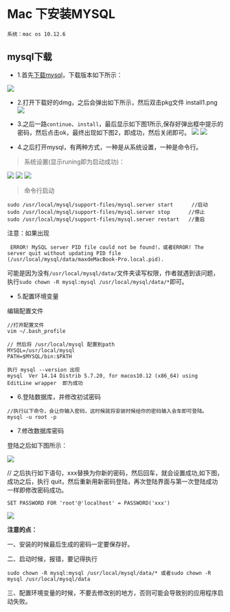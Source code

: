 # Mac 下安装MYSQL

```
系统：mac os 10.12.6 
```
## mysql下载

- 1.首先[下载mysql](https://downloads.mysql.com/archives/community/)，下载版本如下所示：

![](http://blog.colastar.club:9527/static/images/mysql_install.png)

- 2.打开下载好的dmg，之后会弹出如下所示，然后双击pkg文件
install1.png
![](http://blog.colastar.club:9527/static/images/mysql_install1.png)

- 3.之后一路`continue`、`install`，最后显示如下图1所示,保存好弹出框中提示的密码，然后点击ok，最终出现如下图2，即成功，然后关闭即可。
![](http://blog.colastar.club:9527/static/images/mysql_continue1.png)
![](http://blog.colastar.club:9527/static/images/mysql_continue2.png)

- 4.之后打开mysql，有两种方式，一种是从系统设置，一种是命令行。
> 系统设置(显示runing即为启动成功)：

![](http://blog.colastar.club:9527/static/images/mysql_start.png)
![](http://blog.colastar.club:9527/static/images/mysql_start1.png)
![](http://blog.colastar.club:9527/static/images/mysql_start2.png)

> 命令行启动
```
sudo /usr/local/mysql/support-files/mysql.server start      //启动   
sudo /usr/local/mysql/support-files/mysql.server stop      //停止   
sudo /usr/local/mysql/support-files/mysql.server restart   //重启  
```

注意：如果出现

```
 ERROR! MySQL server PID file could not be found!，或者ERROR! The server quit without updating PID file (/usr/local/mysql/data/maxdeMacBook-Pro.local.pid). 
```
 
 可能是因为没有`/usr/local/mysql/data/`文件夹读写权限，作者就遇到该问题，执行`sudo chown -R mysql:mysql /usr/local/mysql/data/*`即可。

- 5.配置环境变量

编辑配置文件

```
//打开配置文件
vim ~/.bash_profile

// 然后将 /usr/local/mysql 配置到path
MYSQL=/usr/local/mysql
PATH=$MYSQL/bin:$PATH

执行 mysql --version 出现
mysql  Ver 14.14 Distrib 5.7.20, for macos10.12 (x86_64) using  EditLine wrapper  即为成功

```
- 6.登陆数据库，并修改初试密码

```
//执行以下命令，会让你输入密码，这时候就将安装时候给你的密码输入会车即可登陆。
mysql -u root -p
```

- 7.修改数据库密码

登陆之后如下图所示：

![](http://blog.colastar.club:9527/static/images/mysql_pwd_edit.png)

// 之后执行如下语句，xxx替换为你新的密码，然后回车，就会设置成功,如下图，成功之后，执行 quit，然后重新用新密码登陆，再次登陆界面与第一次登陆成功一样即修改密码成功。
```
SET PASSWORD FOR 'root'@'localhost' = PASSWORD('xxx')
```
![](http://blog.colastar.club:9527/static/images/mysql_setting.png)

**注意的点：**

一、安装的时候最后生成的密码一定要保存好。

二、启动时候，报错，要记得执行
```
sudo chown -R mysql:mysql /usr/local/mysql/data/* 或者sudo chown -R mysql /usr/local/mysql/data
```

三、配置环境变量的时候，不要去修改别的地方，否则可能会导致别的应用程序启动失败。
